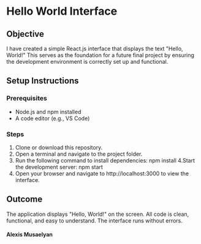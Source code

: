 # Hello World Interface

## Objective
I have created a simple React.js interface that displays the text "Hello, World!" This serves as the foundation for a future final project by ensuring the development environment is correctly set up and functional.

## Setup Instructions

### Prerequisites
- Node.js and npm installed
- A code editor (e.g., VS Code)

### Steps
1. Clone or download this repository.
2. Open a terminal and navigate to the project folder.
3. Run the following command to install dependencies:
   npm install
4.Start the development server:
   npm start
5. Open your browser and navigate to http://localhost:3000 to view the interface.

## Outcome
The application displays "Hello, World!" on the screen.
All code is clean, functional, and easy to understand.
The interface runs without errors.

#### Alexis Musaelyan
